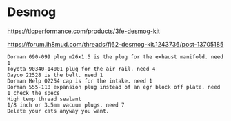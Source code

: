 # Desmog
https://tlcperformance.com/products/3fe-desmog-kit

https://forum.ih8mud.com/threads/fj62-desmog-kit.1243736/post-13705185
```
Dorman 090-099 plug m26x1.5 is the plug for the exhaust manifold. need 1
Toyota 90340-14001 plug for the air rail. need 4
Dayco 22528 is the belt. need 1
Dorman Help 02254 cap is for the intake. need 1
Dorman 555-118 expansion plug instead of an egr block off plate. need 1 check the specs
High temp thread sealant
1/8 inch or 3.5mm vacuum plugs. need 7
Delete your cats anyway you want.
```
